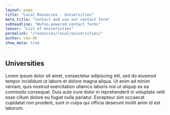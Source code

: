 ```yaml
---
layout: page
title: "Local Resources - Universities"
meta_title: "Contact and use our contact form"
subheadline: "Wufoo-powered contact forms"
teaser: "List of Universities"
permalink: "/resources/local/universities/"
author: cmu-dh
show_meta: true
---
```

## Universities

Lorem ipsum dolor sit amet, consectetur adipiscing elit, sed do eiusmod tempor incididunt ut labore et dolore magna aliqua. Ut enim ad minim veniam, quis nostrud exercitation ullamco laboris nisi ut aliquip ex ea commodo consequat. Duis aute irure dolor in reprehenderit in voluptate velit esse cillum dolore eu fugiat nulla pariatur. Excepteur sint occaecat cupidatat non proident, sunt in culpa qui officia deserunt mollit anim id est laborum.